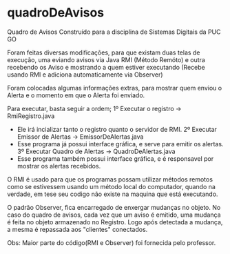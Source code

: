 # quadroDeAvisos


Quadro de Avisos Construído para a disciplina de Sistemas Digitais da PUC GO


Foram feitas diversas modificações, para que existam duas telas de execução, uma
eviando avisos via Java RMI (Método Remóto) e outra recebendo os Aviso e mostrando
a quem estiver executando (Recebe usando RMI e adiciona automaticamente via Observer)

Foram colocadas algumas informações extras, para mostrar quem enviou o Alerta e o 
momento em que o Alerta foi enviado.


Para executar, basta seguir a ordem;
1º Executar o registro -> RmiRegistro.java
  - Ele irá incializar tanto o registro quanto o servidor de RMI.
2º Executar Emissor de Alertas -> EmissorDeAlertas.java
  - Esse programa já possui interface gráfica, e serve para emitir os alertas.
3º Executar Quadro de Alertas -> QuadroDeAlertas.java
  - Esse programa também possui interface gráfica, e é responsavel por mostrar 
  os alertas recebidos.
  
O RMI é usado para que os programas possam utilizar métodos remotos como se
estivessem usando um método local do computador, quando na verdade, em tese
seu codigo não existe na maquina que está executando.

O padrão  Observer, fica encarregado de enxergar mudanças no objeto. No caso
do quadro de avisos, cada vez que um aviso é emitido, uma mudança é feita no 
objeto armazenado no Registro. Logo após detectada a mudança, a mesma é 
repassada aos "clientes" conectados.


Obs: Maior parte do código(RMI e Observer) foi fornecida pelo professor.
